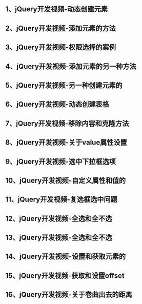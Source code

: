 ## 1、jQuery开发视频-动态创建元素
## 2、jQuery开发视频-添加元素的方法
## 3、jQuery开发视频-权限选择的案例
## 4、jQuery开发视频-添加元素的另一种方法
## 5、jQuery开发视频-另一种创建元素的
## 6、jQuery开发视频-动态创建表格
## 7、jQuery开发视频-移除内容和克隆方法
## 8、jQuery开发视频-关于value属性设置
## 9、jQuery开发视频-选中下拉框选项
## 10、jQuery开发视频-自定义属性和值的
## 11、jQuery开发视频-复选框选中问题
## 12、jQuery开发视频-全选和全不选
## 13、jQuery开发视频-全选和全不选
## 14、jQuery开发视频-设置和获取元素的
## 15、jQuery开发视频-获取和设置offset
## 16、jQuery开发视频-关于卷曲出去的距离